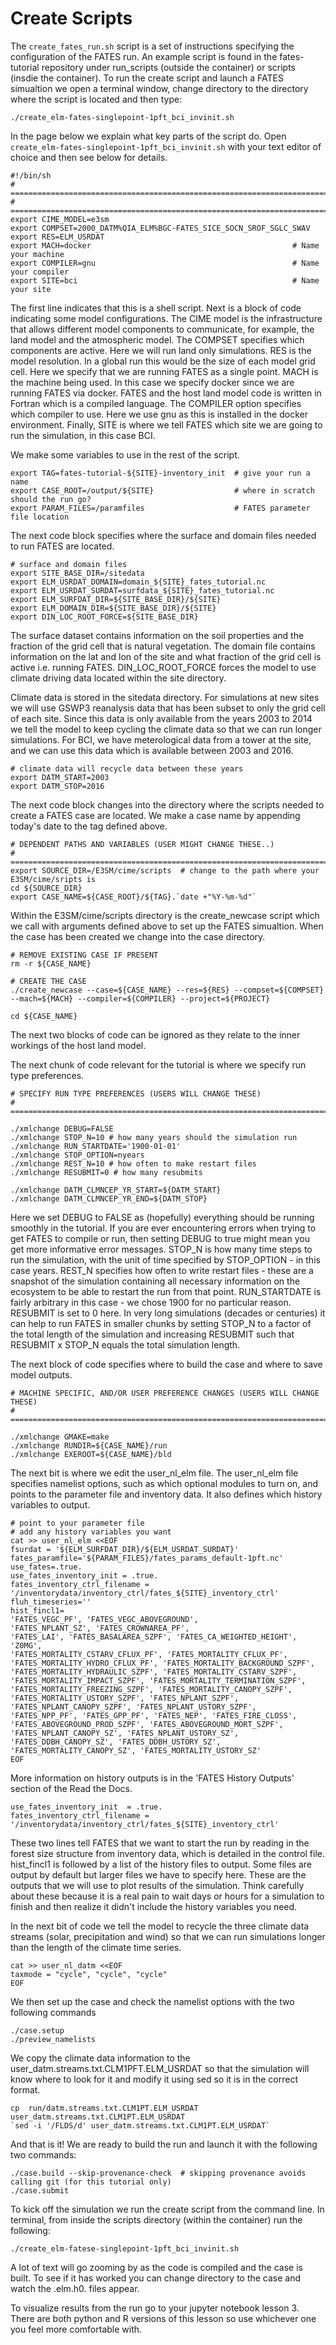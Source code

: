 # Create Scripts 

The `create_fates_run.sh` script is a set of instructions specifying the configuration of the FATES run.
An example script is found in the fates-tutorial repository under run_scripts (outside the container) or scripts (insdie the container).
To run the create script and launch a FATES simualtion
we open a terminal window, change directory to the directory where the script is located and then type: 

```
./create_elm-fates-singlepoint-1pft_bci_invinit.sh
```

In the page below we explain what key parts of the script do. 
Open `create_elm-fates-singlepoint-1pft_bci_invinit.sh` 
with your text editor of choice and then see below for details. 

```
#!/bin/sh
# =======================================================================================
# =======================================================================================
export CIME_MODEL=e3sm
export COMPSET=2000_DATM%QIA_ELM%BGC-FATES_SICE_SOCN_SROF_SGLC_SWAV
export RES=ELM_USRDAT
export MACH=docker                                             # Name your machine
export COMPILER=gnu                                            # Name your compiler
export SITE=bci                                                # Name your site

```

The first line indicates that this is a shell script. 
Next is a block of  code indicating some model configurations. 
The CIME model is the infrastructure that allows different model
components to communicate, for example, the land model and the atmospheric model. 
The COMPSET specifies which components are active. Here we will run land only simulations.
RES is the model resolution. In a global run this would be the size of each model grid cell.
Here we specify that we are running FATES as a single point. 
MACH is the machine being used. In this case we specify docker since we are running FATES
via docker. 
FATES and the host land model code is written in Fortran which is a compiled language. 
The COMPILER option specifies which compiler to use. Here we use gnu as this is 
installed
in the docker environment. 
Finally, SITE is where we tell FATES which site we are going to run the simulation, in this 
case BCI. 

We make some variables to use in the  rest of the script.
```
export TAG=fates-tutorial-${SITE}-inventory_init  # give your run a name
export CASE_ROOT=/output/${SITE}                  # where in scratch should the run go?
export PARAM_FILES=/paramfiles                    # FATES parameter file location  
```


The next code block specifies where the surface and domain files needed to run FATES are 
located. 

```
# surface and domain files
export SITE_BASE_DIR=/sitedata
export ELM_USRDAT_DOMAIN=domain_${SITE}_fates_tutorial.nc
export ELM_USRDAT_SURDAT=surfdata_${SITE}_fates_tutorial.nc
export ELM_SURFDAT_DIR=${SITE_BASE_DIR}/${SITE}
export ELM_DOMAIN_DIR=${SITE_BASE_DIR}/${SITE}
export DIN_LOC_ROOT_FORCE=${SITE_BASE_DIR}
```

The surface dataset contains information on the soil properties and the fraction of the grid cell
that is natural vegetation. The domain file contains information on  the lat and lon of the site
and what fraction of the grid cell is active i.e. running FATES. DIN_LOC_ROOT_FORCE forces
the model to use climate driving data located within the site directory. 

Climate data is stored in the sitedata directory. For simulations at new sites we will use GSWP3 reanalysis data
that has been subset to only the grid cell of each site. Since this data
is only available from the years 2003 to 2014 we tell the model to keep cycling the climate data
so that we can run longer simulations. For BCI, we have meterological data from a tower at the site, and we can use this
data which is available between 2003 and 2016.  

```
# climate data will recycle data between these years
export DATM_START=2003
export DATM_STOP=2016
```

The next code block changes into the directory where the scripts needed to create a FATES case
are located. We make a case name by appending today's date to the tag defined above. 

```
# DEPENDENT PATHS AND VARIABLES (USER MIGHT CHANGE THESE..)
# =======================================================================================
export SOURCE_DIR=/E3SM/cime/scripts  # change to the path where your E3SM/cime/sripts is
cd ${SOURCE_DIR}
export CASE_NAME=${CASE_ROOT}/${TAG}.`date +"%Y-%m-%d"`
```

Within the E3SM/cime/scripts directory is the create_newcase script which we call with 
arguments defined above to set up the FATES simualtion. When the case has been created we 
change into the case directory. 

```
# REMOVE EXISTING CASE IF PRESENT
rm -r ${CASE_NAME}

# CREATE THE CASE
./create_newcase --case=${CASE_NAME} --res=${RES} --compset=${COMPSET} --mach=${MACH} --compiler=${COMPILER} --project=${PROJECT}

cd ${CASE_NAME}

```

The next two blocks of code can be ignored as they relate to the inner workings of the host
land model. 

The next chunk of code relevant for the tutorial is where we specify run type preferences. 

```
# SPECIFY RUN TYPE PREFERENCES (USERS WILL CHANGE THESE)
# =================================================================================

./xmlchange DEBUG=FALSE
./xmlchange STOP_N=10 # how many years should the simulation run
./xmlchange RUN_STARTDATE='1900-01-01'
./xmlchange STOP_OPTION=nyears   
./xmlchange REST_N=10 # how often to make restart files
./xmlchange RESUBMIT=0 # how many resubmits

./xmlchange DATM_CLMNCEP_YR_START=${DATM_START}
./xmlchange DATM_CLMNCEP_YR_END=${DATM_STOP}

``` 

Here we set DEBUG to FALSE as (hopefully) everything should  be running smoothly
in the tutorial. If you are ever encountering errors when trying to get FATES
to compile or run, then setting DEBUG to true might mean you get more
informative error messages. 
STOP_N is how many time steps to run the simulation, with the unit of time
specified by STOP_OPTION - in this case years. 
REST_N specifies how often to write restart files -  these are a snapshot of 
the simulation containing all necessary information on the ecosystem to be
able to restart the run from that point.
RUN_STARTDATE is fairly arbitrary in this case - we chose 1900 for no 
particular reason. 
RESUBMIT is set to 0 here. In very long simulations (decades or centuries)
it can help to run FATES in smaller chunks by setting STOP_N to 
a factor of the total length of the simulation and increasing RESUBMIT such that
RESUBMIT x STOP_N equals the total simulation length. 

The next block of code specifies where to build
the case and where to save model outputs. 

```
# MACHINE SPECIFIC, AND/OR USER PREFERENCE CHANGES (USERS WILL CHANGE THESE)
# =================================================================================

./xmlchange GMAKE=make
./xmlchange RUNDIR=${CASE_NAME}/run                 
./xmlchange EXEROOT=${CASE_NAME}/bld

```

The next bit is where we edit the user_nl_elm file. The user_nl_elm file specifies 
namelist options, such as which optional modules to turn on, and points to the parameter file and inventory data. 
It also defines which history variables to output. 

```
# point to your parameter file
# add any history variables you want
cat >> user_nl_elm <<EOF
fsurdat = '${ELM_SURFDAT_DIR}/${ELM_USRDAT_SURDAT}'
fates_paramfile='${PARAM_FILES}/fates_params_default-1pft.nc'
use_fates=.true.
use_fates_inventory_init = .true.
fates_inventory_ctrl_filename = '/inventorydata/inventory_ctrl/fates_${SITE}_inventory_ctrl'
fluh_timeseries=''
hist_fincl1=
'FATES_VEGC_PF', 'FATES_VEGC_ABOVEGROUND',
'FATES_NPLANT_SZ', 'FATES_CROWNAREA_PF',
'FATES_LAI', 'FATES_BASALAREA_SZPF', 'FATES_CA_WEIGHTED_HEIGHT', 'Z0MG',
'FATES_MORTALITY_CSTARV_CFLUX_PF', 'FATES_MORTALITY_CFLUX_PF',
'FATES_MORTALITY_HYDRO_CFLUX_PF', 'FATES_MORTALITY_BACKGROUND_SZPF',
'FATES_MORTALITY_HYDRAULIC_SZPF', 'FATES_MORTALITY_CSTARV_SZPF',
'FATES_MORTALITY_IMPACT_SZPF', 'FATES_MORTALITY_TERMINATION_SZPF',
'FATES_MORTALITY_FREEZING_SZPF', 'FATES_MORTALITY_CANOPY_SZPF',
'FATES_MORTALITY_USTORY_SZPF', 'FATES_NPLANT_SZPF',
'FATES_NPLANT_CANOPY_SZPF', 'FATES_NPLANT_USTORY_SZPF', 
'FATES_NPP_PF', 'FATES_GPP_PF', 'FATES_NEP', 'FATES_FIRE_CLOSS',
'FATES_ABOVEGROUND_PROD_SZPF', 'FATES_ABOVEGROUND_MORT_SZPF',
'FATES_NPLANT_CANOPY_SZ', 'FATES_NPLANT_USTORY_SZ',
'FATES_DDBH_CANOPY_SZ', 'FATES_DDBH_USTORY_SZ',
'FATES_MORTALITY_CANOPY_SZ', 'FATES_MORTALITY_USTORY_SZ'
EOF
```

More information on history outputs is in the 'FATES History Outputs' section of the Read the Docs. 

```
use_fates_inventory_init  = .true. 
fates_inventory_ctrl_filename = '/inventorydata/inventory_ctrl/fates_${SITE}_inventory_ctrl'
```

These two lines tell FATES that we want to start the run by reading in the forest size structure from inventory data,
which is detailed in the control file. 
hist_fincl1 is followed by a list of  the history files to output. Some files are output by default but larger files we
have to specify here.  These are the outputs  that we will use to plot results of the simulation. Think carefully about these
because it is a real pain to wait days or hours for a simulation to finish and then realize it didn't include the
history variables you need. 

In the next bit of code we tell the model to recycle the three climate data streams (solar, precipitation and wind)
 so that we can run simulations longer than the length of the climate  time series. 

```
cat >> user_nl_datm <<EOF
taxmode = "cycle", "cycle", "cycle"
EOF
```

We then set up the case and check the  namelist options with the two following commands

```
./case.setup
./preview_namelists
```

We copy the climate data information to the user_datm.streams.txt.CLM1PFT.ELM_USRDAT so that 
the simulation will know where to look for it and modify it using sed so it is in the correct format. 

```
cp  run/datm.streams.txt.CLM1PT.ELM_USRDAT user_datm.streams.txt.CLM1PT.ELM_USRDAT
`sed -i '/FLDS/d' user_datm.streams.txt.CLM1PT.ELM_USRDAT`
```

And that is it! We are ready to build the run and launch it with the following two commands: 

```
./case.build --skip-provenance-check  # skipping provenance avoids calling git (for this tutorial only)
./case.submit
```

To kick off the simulation we run the create script from the command line. In terminal, 
from inside the scripts directory (within the container) run the following: 

```
./create_elm-fatese-singlepoint-1pft_bci_invinit.sh
```

A lot of text will go zooming by as the code is compiled and the case is built. 
To see if it has  worked you can change directory to the case and watch the
.elm.h0. files appear.


To visualize results from the run go to your jupyter notebook lesson 3. There are both
python and R versions of this lesson so use whichever one you feel more comfortable with. 
